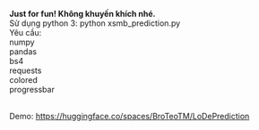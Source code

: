 <b>Just for fun! Không khuyến khích nhé.</b>
<br>
Sử dụng python 3: python xsmb_prediction.py
<br>Yêu cầu:
<br>numpy
<br>pandas
<br>bs4
<br>requests
<br>colored
<br>progressbar


<br> Demo: https://huggingface.co/spaces/BroTeoTM/LoDePrediction
